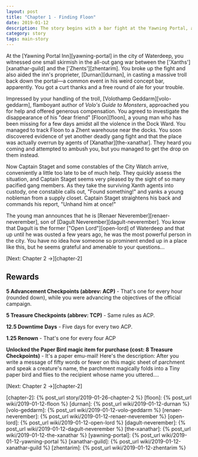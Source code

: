 ```yaml
---
layout: post
title: "Chapter 1 - Finding Floon"
date: 2019-01-12
description: The story begins with a bar fight at the Yawning Portal, and you are soon caught up in a kidnapping and gang warfare.
category: story
tags: main-story
---
```


At the [Yawning Portal Inn][yawning-portal] in the city of Waterdeep, you witnessed one small skirmish in the all-out gang war between the ['Xanths'][xanathar-guild] and the ['Zhents'][zhentarim]. You broke up the fight and also aided the inn's proprieter, [Durnan][durnan], in casting a massive troll back down the portal—a common event in his weird concept bar, apparently. You got a curt thanks and a free round of ale for your trouble.

Impressed by your handling of the troll, [Volothamp Geddarm][volo-geddarm], flamboyant author of _Volo's Guide to Monsters_, approached you for help and offered generous compensation. You agreed to investigate the disappearance of his "dear friend" [Floon][floon], a young man who has been missing for a few days amidst all the violence in the Dock Ward. You managed to track Floon to a Zhent warehouse near the docks. You soon discovered evidence of yet another deadly gang fight and that the place was actually overrun by agents of [Xanathar][the-xanathar]. They heard you coming and attempted to ambush you, but you managed to get the drop on them instead.

Now Captain Staget and some constables of the City Watch arrive, conveniently a little too late to be of much help. They quickly assess the situation, and Captain Staget seems very pleased by the sight of so many pacified gang members. As they take the surviving Xanth agents into custody, one constable calls out, "Found something!" and yanks a young nobleman from a supply closet. Captain Staget straightens his back and commands his report, "Unhand him at once!"

The young man announces that he is [Renaer Neverember][renaer-neverember], son of [Dagult Neverember][dagult-neverember]. You know that Dagult is the former ["Open Lord"][open-lord] of Waterdeep and that up until he was ousted a few years ago, he was the most powerful person in the city. You have no idea how someone so prominent ended up in a place like this, but he seems grateful and amenable to your questions...

[Next: Chapter 2 &rarr;][chapter-2]

## Rewards

**5 Advancement Checkpoints (abbrev: ACP)** - That's one for every hour (rounded down), while you were advancing the objectives of the official campaign.

**5 Treasure Checkpoints (abbrev: TCP)** - Same rules as ACP.

**12.5 Downtime Days** - Five days for every two ACP.

**1.25 Renown** - That's one for every four ACP

**Unlocked the Paper Bird magic item for purchase (cost: 8 Treasure Checkpoints)** - It's a paper emu-mail! Here's the description: After you write a message of fifty words or fewer on this magic sheet of parchment and speak a creature's name, the parchment magically folds into a Tiny paper bird and flies to the recipient whose name you uttered....

[Next: Chapter 2 &rarr;][chapter-2]

[chapter-2]: {% post_url story/2019-01-26-chapter-2 %}
[floon]: {% post_url wiki/2019-01-12-floon %}
[durnan]: {% post_url wiki/2019-01-12-durnan %}
[volo-geddarm]: {% post_url wiki/2019-01-12-volo-geddarm %}
[renaer-neverember]: {% post_url wiki/2019-01-12-renaer-neverember %}
[open-lord]: {% post_url wiki/2019-01-12-open-lord %}
[dagult-neverember]: {% post_url wiki/2019-01-12-dagult-neverember %}
[the-xanathar]: {% post_url wiki/2019-01-12-the-xanathar %}
[yawning-portal]: {% post_url wiki/2019-01-12-yawning-portal %}
[xanathar-guild]: {% post_url wiki/2019-01-12-xanathar-guild %}
[zhentarim]: {% post_url wiki/2019-01-12-zhentarim %}
